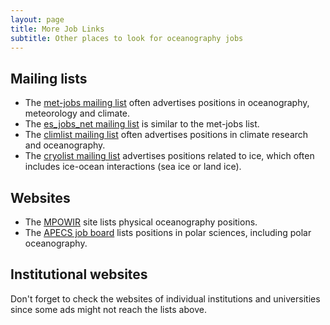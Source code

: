 ```yaml
---
layout: page
title: More Job Links
subtitle: Other places to look for oceanography jobs
---
```


## Mailing lists
* The [met-jobs mailing list](https://www.lists.rdg.ac.uk/mailman/listinfo/met-jobs) often advertises positions in oceanography, meteorology and climate.
* The [es_jobs_net mailing list](https://mailman.ucar.edu/mailman/listinfo/es_jobs_net) is similar to the met-jobs list.
* The [climlist mailing list](http://climlist.wku.edu/) often advertises positions in climate research and oceanography.
* The [cryolist mailing list](http://cryolist.org/) advertises positions related to ice, which often includes ice-ocean interactions (sea ice or land ice).

## Websites
* The [MPOWIR](http://mpowir.org/blog/) site lists physical oceanography positions.
* The [APECS job board](https://www.apecs.is/career-resources/job-board.html) lists positions in polar sciences, including polar oceanography.

## Institutional websites

Don't forget to check the websites of individual institutions and universities since some ads might not reach the lists above.

<!--
Some examples include:
* Job openings at [Woods Hole Oceanographic Institution](https://allcareers-whoi.icims.com/jobs/)
* Job openings at [Scripps Institution of Oceanography](https://scripps.ucsd.edu/portal/jobs)
-->
